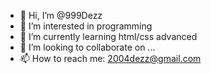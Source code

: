 - 👋 Hi, I’m @999Dezz
- 👀 I’m interested in programming
- 🌱 I’m currently learning html/css advanced
- 💞️ I’m looking to collaborate on ...
- 📫 How to reach me: 2004dezz@gmail.com

<!---
999Dezz/999Dezz is a ✨ special ✨ repository because its `README.md` (this file) appears on your GitHub profile.
You can click the Preview link to take a look at your changes.
--->
